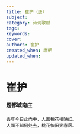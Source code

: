 ```yaml
---
title: 崔护（唐）
subject: 
category: 诗词歌赋
tags: 
keywords: 
cover: 
authors: 崔护
created_when: 唐朝
updated_when: 
---
```


# 崔护

#### 题都城南庄

```
去年今日此门中，人面桃花相映红。
人面不知何处去，桃花依旧笑春风。
```
